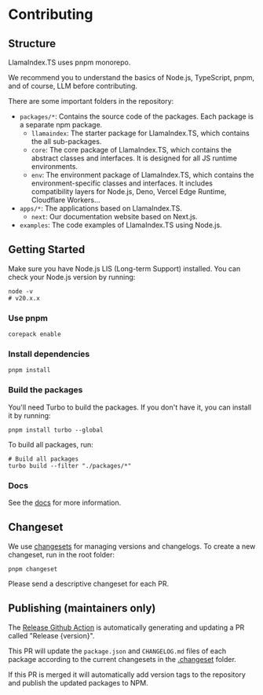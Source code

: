 # Contributing

## Structure

LlamaIndex.TS uses pnpm monorepo.

We recommend you to understand the basics of Node.js, TypeScript, pnpm, and of course, LLM before contributing.

There are some important folders in the repository:

- `packages/*`: Contains the source code of the packages. Each package is a separate npm package.
  - `llamaindex`: The starter package for LlamaIndex.TS, which contains the all sub-packages.
  - `core`: The core package of LlamaIndex.TS, which contains the abstract classes and interfaces. It is designed for
    all JS runtime environments.
  - `env`: The environment package of LlamaIndex.TS, which contains the environment-specific classes and interfaces. It
    includes compatibility layers for Node.js, Deno, Vercel Edge Runtime, Cloudflare Workers...
- `apps/*`: The applications based on LlamaIndex.TS.
  - `next`: Our documentation website based on Next.js.
- `examples`: The code examples of LlamaIndex.TS using Node.js.

## Getting Started

Make sure you have Node.js LIS (Long-term Support) installed. You can check your Node.js version by running:

```shell
node -v
# v20.x.x
```

### Use pnpm

```shell
corepack enable
```

### Install dependencies

```shell
pnpm install
```

### Build the packages

You'll need Turbo to build the packages. If you don't have it, you can install it by running:

```shell
pnpm install turbo --global
```

To build all packages, run:

```shell
# Build all packages
turbo build --filter "./packages/*"
```

### Docs

See the [docs](./apps/next/README.md) for more information.

## Changeset

We use [changesets](https://github.com/changesets/changesets) for managing versions and changelogs. To create a new
changeset, run in the root folder:

```
pnpm changeset
```

Please send a descriptive changeset for each PR.

## Publishing (maintainers only)

The [Release Github Action](.github/workflows/release.yml) is automatically generating and updating a
PR called "Release {version}".

This PR will update the `package.json` and `CHANGELOG.md` files of each package according to
the current changesets in the [.changeset](.changeset) folder.

If this PR is merged it will automatically add version tags to the repository and publish the updated packages to NPM.
